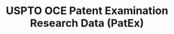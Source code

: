 ---
layout: default
bigquery: https://console.cloud.google.com/bigquery?p=patents-public-data&d=uspto_oce_pair&page=dataset
citation: 'Graham, S. Marco, A., and Miller, A. (2015). “The USPTO Patent Examination
  Research Dataset: A Window on the Process of Patent Examination.”'
contributors: Graham, S. Marco, A., Miller, A.
cost: None
description: The latest version of PatEx (referred to below as the 2020 release) contains
  detailed information on nearly 11.9 million publicly-viewable provisional and non-provisional
  patent applications to the USPTO and over 4.6 million Patent Cooperation Treaty
  (PCT) applications. It is based on data that OCE downloaded from the Patent Examination
  Data System (PEDS) in April, 2021. The PEDS data are sourced from Public PAIR. The
  first time that OCE used PEDS as the basis of PatEx was for the 2019 release. We
  took the PEDS data and organized it into the familiar PatEx data files, which are
  based on the organization of the Public PAIR portal. The data files include information
  on each application’s characteristics, prosecution history, continuation history,
  claims of foreign priority, patent term adjustment history, publication history,
  and correspondence address information.
documentation: 'For the 2019 and later releases, new technical documentation is available
  https://www.uspto.gov/sites/default/files/documents/PatEx-2019-Technical-Doc.pdf


  A document describing the 2014-2017 data sets is available and can be cited as:
  Graham, Stuart J.H. and Marco, Alan C. and Miller, Richard, The USPTO Patent Examination
  Research Dataset: A Window on the Process of Patent Examination (November 30, 2015).
  Available at SSRN: https://ssrn.com/abstract=2702637.'
last_edit: Mon, 04 Apr 2022 19:06:22 GMT
location: https://www.uspto.gov/ip-policy/economic-research/research-datasets/patent-examination-research-dataset-public-pair
maintained_by: EconomicsData@uspto.gov
related_publications: https://ssrn.com/abstract=29956744, https://ssrn.com/abstract=2702637
schema_fields: '[''abandon_date'', ''patent_number'', ''parent_application_number'',
  ''child_application_number'', ''examiner_name_middle'', ''uspc_class'', ''parent_country'',
  ''foreign_parent_id'', ''earliest_pgpub_date'', ''correspondence_street_line_2'',
  ''examiner_id'', ''inventor_country_code'', ''file_location'', ''aia_first_to_file'',
  ''inventor_country_name'', ''inventor_rank'', ''customer_number'', ''application_number'',
  ''patent_issue_date'', ''event_description'', ''examiner_art_unit'', ''correspondence_region_code'',
  ''examiner_name_last'', ''confirm_number'', ''wipo_pub_date'', ''wipo_pub_number'',
  ''parent_filing_date'', ''filing_date'', ''appl_status_date'', ''correspondence_postal_code'',
  ''application_number_pair'', ''correspondence_country_code'', ''inventor_address_type'',
  ''child_filing_date'', ''correspondence_street_line_1'', ''status_code'', ''inventor_name_first'',
  ''file_location_date'', ''disposal_type'', ''foreign_parent_date'', ''appl_status_code'',
  ''application_type'', ''correspondence_region_name'', ''examiner_name_first'', ''invention_title'',
  ''invention_subject_matter'', ''correspondence_name_line_1'', ''correspondence_country_name'',
  ''atty_docket_number'', ''status_description'', ''correspondence_name_line_2'',
  ''uspc_subclass'', ''continuation_type'', ''correspondence_city'', ''small_entity_indicator'',
  ''event_code'', ''recorded_date'', ''inventor_name_last'', ''inventor_name_middle'',
  ''inventor_region_code'', ''parent_country_code'', ''sequence_number'', ''earliest_pgpub_number'']'
shortname: patex
tags:
- patents
- legal
- history
terms_of_use: 'USPTO’s online databases are not designed or intended to be a source
  for bulk downloads of USPTO data when accessed through the website’s interfaces.
  Individuals, companies, IP addresses, or blocks of IP addresses who, in effect,
  deny or decrease service by generating unusually high numbers of database accesses
  (searches, pages, or hits), whether generated manually or in an automated fashion,
  may be denied access to USPTO servers without notice.


  Bulk data products may be separately obtained from the USPTO, either for free or
  at the cost of dissemination. For details, see information on Electronic Bulk Data
  Products: https://www.uspto.gov/learning-and-resources/electronic-bulk-data-products'
title: USPTO OCE Patent Examination Research Data (PatEx)
uuid: 4342caa7-23af-420c-b2f6-6088f133df6a
---